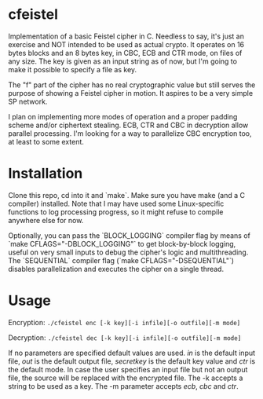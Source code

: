 # cfeistel
<p>Implementation of a basic Feistel cipher in C. Needless to say, it's just an exercise and NOT intended to be used as actual crypto.
It operates on 16 bytes blocks and an 8 bytes key, in CBC, ECB and CTR mode, on files of any size.
The key is given as an input string as of now, but I'm going to make it possible to specify a file as key.</p>
<p>The "f" part of the cipher has no real cryptographic value but still serves the purpose of showing a Feistel cipher in motion. It aspires to be a very simple SP network.</p>
<p>I plan on implementing more modes of operation and a proper padding scheme and/or ciphertext stealing. 
ECB, CTR and CBC in decryption allow parallel processing. I'm looking for a way to parallelize CBC encryption too, at least to some extent.</p>

# Installation
<p>Clone this repo, cd into it and `make`. Make sure you have make (and a C compiler) installed.
Note that I may have used some Linux-specific functions to log processing progress, so it might refuse to compile anywhere else for now.</p>
<p>Optionally, you can pass the `BLOCK_LOGGING` compiler flag by means of `make CFLAGS="-DBLOCK_LOGGING"` to get block-by-block logging, useful on very small inputs to debug the cipher's logic and multithreading. 
The `SEQUENTIAL` compiler flag (`make CFLAGS="-DSEQUENTIAL"`) disables parallelization and executes the cipher on a single thread.</p>

# Usage
Encryption:
`./cfeistel enc [-k key][-i infile][-o outfile][-m mode]`

Decryption:
`./cfeistel dec [-k key][-i infile][-o outfile][-m mode]`

<p>If no parameters are specified default values are used. 
<em>in</em> is the default input file, <em>out</em> is the default output file, <em>secretkey</em> is the default key value and <em>ctr</em> is the default mode.
In case the user specifies an input file but not an output file, the source will be replaced with the encrypted file.
The -k accepts a string to be used as a key.
The -m parameter accepts <em>ecb</em>, <em>cbc</em> and <em>ctr</em>.
</p>